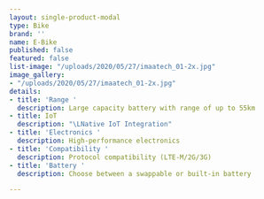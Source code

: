 ```yaml
---
layout: single-product-modal
type: Bike
brand: ''
name: E-Bike
published: false
featured: false
list-image: "/uploads/2020/05/27/imaatech_01-2x.jpg"
image_gallery:
- "/uploads/2020/05/27/imaatech_01-2x.jpg"
details:
- title: 'Range '
  description: Large capacity battery with range of up to 55km
- title: IoT
  description: "\LNative IoT Integration"
- title: 'Electronics '
  description: High-performance electronics
- title: 'Compatibility '
  description: Protocol compatibility (LTE-M/2G/3G)
- title: 'Battery '
  description: Choose between a swappable or built-in battery

---
```

